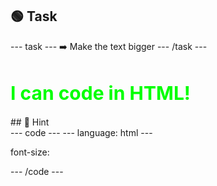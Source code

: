 <h2 class="c-project-heading--task">🟢 Task</h2>
--- task ---
➡️ Make the text bigger
--- /task ---

<h1 style="color: lime; 
            font-size: 30px;">
    I can code in HTML!
</h1>

<div class="c-project-callout c-project-callout--tip">
## 👀 Hint 

<div class="c-project-code">
--- code ---
---
language: html
---

font-size:

--- /code ---
</div>
